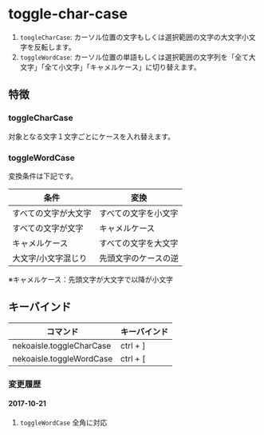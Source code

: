 # toggle-char-case

1. `toogleCharCase`: カーソル位置の文字もしくは選択範囲の文字の大文字小文字を反転します。
2. `toggleWordCase`:  カーソル位置の単語もしくは選択範囲の文字列を「全て大文字」「全て小文字」「キャメルケース」に切り替えます。

## 特徴

### toggleCharCase
対象となる文字１文字ごとにケースを入れ替えます。  

### toggleWordCase
変換条件は下記です。

|条件                |変換                |
|--------------------|--------------------|
|すべての文字が大文字|すべての文字を小文字|
|すべての文字が文字  |キャメルケース      |
|キャメルケース      |すべての文字を大文字|
|大文字/小文字混じり |先頭文字のケースの逆|

※キャメルケース：先頭文字が大文字で以降が小文字

## キーバインド

|コマンド                |キーバインド|
|------------------------|------------|
|nekoaisle.toggleCharCase|ctrl + ]    |
|nekoaisle.toggleWordCase|ctrl + [    |

### 変更履歴
#### 2017-10-21
1. `toggleWordCase` 全角に対応